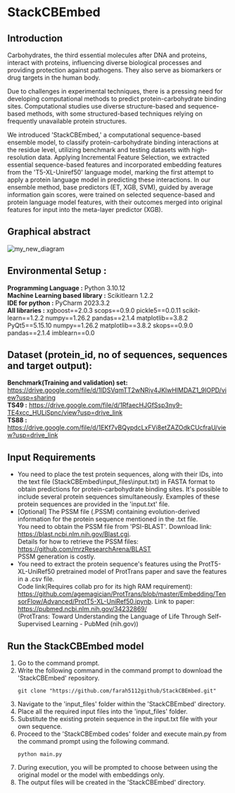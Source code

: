 # StackCBEmbed
## Introduction 

Carbohydrates, the third essential molecules after DNA and proteins, interact with proteins, influencing diverse biological processes and providing protection against pathogens. They also serve as biomarkers or drug targets in the human body.

Due to challenges in experimental techniques, there is a pressing need for developing computational methods to predict protein-carbohydrate binding sites. Computational studies use diverse structure-based and sequence-based methods, with some structured-based techniques relying on frequently unavailable protein structures.

We introduced 'StackCBEmbed,' a computational sequence-based ensemble model, to classify protein-carbohydrate binding interactions at the residue level, utilizing benchmark and testing datasets with high-resolution data. Applying Incremental Feature Selection, we extracted essential sequence-based features and incorporated embedding features from the 'T5-XL-Uniref50' language model, marking the first attempt to apply a protein language model in predicting these interactions. In our ensemble method, base predictors (ET, XGB, SVM), guided by average information gain scores, were trained on selected sequence-based and protein language model features, with their outcomes merged into original features for input into the meta-layer predictor (XGB).

## Graphical abstract
![my_new_diagram](https://github.com/farah5112github/StackCBEmbed/assets/60771070/10e0001e-6a61-4b76-ac7e-2c0c2922b393)

## Environmental Setup :
**Programming Language :** Python 3.10.12 <br />
**Machine Learning based library :** Scikitlearn 1.2.2 <br />
**IDE for python :** PyCharm 2023.3.2 <br />
**All libraries :** xgboost==2.0.3
scops==0.9.0
pickle5==0.0.11
scikit-learn==1.2.2
numpy==1.26.2
pandas==2.1.4
matplotlib==3.8.2
PyQt5==5.15.10
numpy==1.26.2
matplotlib==3.8.2
skops==0.9.0
pandas==2.1.4
imblearn==0.0

## Dataset (protein_id, no of sequences, sequences and target output):
**Benchmark(Training and validation) set:** https://drive.google.com/file/d/1lDSVqmTT2wNRjv4JKlwHIMDAZ1_9IOPD/view?usp=sharing <br />
**TS49 :** https://drive.google.com/file/d/1RfaecHJGfSsp3ny9-TE4xcc_HULiSpnc/view?usp=drive_link <br />
**TS88 :** https://drive.google.com/file/d/1EKf7vBQypdcLxFVi8etZAZOdkCUcfraU/view?usp=drive_link

## Input Requirements
- You need to place the test protein sequences, along with their IDs, into the text file (StackCBEmbed\input_files\input.txt) in FASTA format to obtain predictions for protein-carbohydrate 
  binding sites. It's possible to include several protein sequences simultaneously. Examples of these protein sequences are provided in the 'input.txt' file.
- [Optional] The PSSM file (.PSSM) containing evolution-derived information for the protein sequence mentioned in the .txt file. <br />
  You need to obtain the PSSM file from 'PSI-BLAST'. Download link: https://blast.ncbi.nlm.nih.gov/Blast.cgi. <br />
  Details for how to retrieve the PSSM files: https://github.com/mrzResearchArena/BLAST <br />
  PSSM generation is costly.
- You need to extract the protein sequence's features using the ProtT5-XL-UniRef50 pretrained model of ProtTrans paper and save the features in a .csv file. <br />
  Code link(Requires collab pro for its high RAM requirement): https://github.com/agemagician/ProtTrans/blob/master/Embedding/TensorFlow/Advanced/ProtT5-XL-UniRef50.ipynb.
  Link to paper: https://pubmed.ncbi.nlm.nih.gov/34232869/ <br />
  (ProtTrans: Toward Understanding the Language of Life Through Self-Supervised Learning - PubMed (nih.gov))


## Run the StackCBEmbed model
1. Go to the command prompt.
2. Write the following command in the command prompt to download the 'StackCBEmbed' repository.
   ```plaintext
   git clone "https://github.com/farah5112github/StackCBEmbed.git"
3. Navigate to the 'input_files' folder within the 'StackCBEmbed' directory.
4. Place all the required input files into the 'input_files' folder.
5. Substitute the existing protein sequence in the input.txt file with your own sequence. 
6. Proceed to the 'StackCBEmbed codes' folder and execute main.py from the command prompt using the following command. 
   ```plaintext
   python main.py
7. During execution, you will be prompted to choose between using the original model or the model with embeddings only.
8. The output files will be created in the 'StackCBEmbed' directory.
